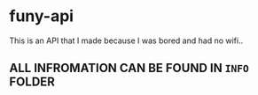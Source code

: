 # funy-api
This is an API that I made because I was bored and had no wifi..

## ALL INFROMATION CAN BE FOUND IN `INFO` FOLDER
